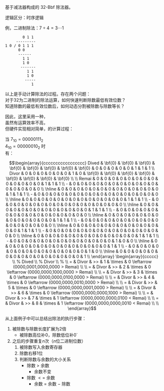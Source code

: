 基于减法器构成的 32-Bbf 除法器。

逻辑区分：时序逻辑

例，二进制除法：$`7 \div 4 = 3 \cdots 1`$

            0 1 1    
         ---------   
    1 0 / 0 1 1 1    
          0 0        
          ------     
            1 1      
            1 0      
           -------   
              1 1    
              1 0    
             -----   
                1    

以上是手动计算除法的过程。存在两个问题： \
对于32为二进制的除法运算，如何快速判断除数最低有效位数？ \
知道除数的最低有效位数后，如何动态分割被除数与除数等长？

因此，这里采用一种， \
虽然有运算效率不高， \
但硬件实现相对简单，的计算过程：

当 $`7_{10} = 00000111_{2}`$ \
$`4_{10} = 00000010_{2}`$ 时 \
有：

```math
\begin{array}{ccccccccccccccccc}
    Dived & \bf{0} & \bf{0} & \bf{0} & \bf{0} & \bf{0} & \bf{0} & \bf{0} & \bf{0} & 0 & 0 & 0 & 0 & 0 & 1 & 1 & 1 \\
    Divor & 0 & 0 & 0 & 0 & 0 & 0 & 1 & 0 & \bf{0} & \bf{0} & \bf{0} & \bf{0} & \bf{0} & \bf{0} & \bf{0} & \bf{0} \\ 
    \\
    Remai & 0 & 0 & 0 & 0 & 0 & 0 & 0 & 0 & 0 & 0 & 0 & 0 & 0 & 1 & 1 & 1 \\
        - & 0 & 0 & 0 & 0 & 0 & 0 & 0 & 0 & 0 & 0 & 0 & 0 & 0 & 0 & 0 & 0 \\ \hline
          & 0 & 0 & 0 & 0 & 0 & 0 & 0 & 0 & 0 & 0 & 0 & 0 & 0 & 1 & 1 & 1 \\
        - & 0 & 0 & 0 & 0 & 0 & 0 & 0 & 0 & 0 & 0 & 0 & 0 & 0 & 0 & 0 & 0 \\ \hline
          & 0 & 0 & 0 & 0 & 0 & 0 & 0 & 0 & 0 & 0 & 0 & 0 & 0 & 1 & 1 & 1 \\
        - & 0 & 0 & 0 & 0 & 0 & 0 & 0 & 0 & 0 & 0 & 0 & 0 & 0 & 0 & 0 & 0 \\ \hline
          & 0 & 0 & 0 & 0 & 0 & 0 & 0 & 0 & 0 & 0 & 0 & 0 & 0 & 1 & 1 & 1 \\
        - & 0 & 0 & 0 & 0 & 0 & 0 & 0 & 0 & 0 & 0 & 0 & 0 & 0 & 0 & 0 & 0 \\ \hline
          & 0 & 0 & 0 & 0 & 0 & 0 & 0 & 0 & 0 & 0 & 0 & 0 & 0 & 1 & 1 & 1 \\
        - & 0 & 0 & 0 & 0 & 0 & 0 & 0 & 0 & 0 & 0 & 0 & 0 & 0 & 0 & 0 & 0 \\ \hline
          & 0 & 0 & 0 & 0 & 0 & 0 & 0 & 0 & 0 & 0 & 0 & 0 & 0 & 1 & 1 & 1 \\
        - & 0 & 0 & 0 & 0 & 0 & 0 & 0 & 0 & 0 & 0 & 0 & 0 & 0 & 0 & 0 & 0 \\ \hline
          & 0 & 0 & 0 & 0 & 0 & 0 & 0 & 0 & 0 & 0 & 0 & 0 & 0 & 1 & 1 & 1 \\
        - & 0 & 0 & 0 & 0 & 0 & 0 & 0 & 0 & 0 & 0 & 0 & 0 & 0 & 1 & 0 & 0 \\ \hline
          & 0 & 0 & 0 & 0 & 0 & 0 & 0 & 0 & 0 & 0 & 0 & 0 & 0 & 0 & 1 & 1 \\
        - & 0 & 0 & 0 & 0 & 0 & 0 & 0 & 0 & 0 & 0 & 0 & 0 & 0 & 0 & 1 & 0 \\ \hline
          & 0 & 0 & 0 & 0 & 0 & 0 & 0 & 0 & 0 & 0 & 0 & 0 & 0 & 0 & 0 & 1 \\
\end{array}
\begin{array}{ccccc}
    \\  % Dived
    \\  % Divor
    \\  % 
    \\
    = & Divor & >> & 1  & \times & 0 \leftarrow (0000,0001,0000,0000 > Remai) \\
    \\
    = & Divor & >> & 2  & \times & 0 \leftarrow (0000,0000,1000,0000 > Remai) \\
    \\
    = & Divor & >> & 3  & \times & 0 \leftarrow (0000,0000,0100,0000 > Remai) \\
    \\
    = & Divor & >> & 4  & \times & 0 \leftarrow (0000,0000,0010,0000 > Remai) \\
    \\
    = & Divor & >> & 5  & \times & 0 \leftarrow (0000,0000,0001,0000 > Remai) \\
    \\
    = & Divor & >> & 6  & \times & 0 \leftarrow (0000,0000,0000,1000 > Remai) \\
    \\
    = & Divor & >> & 7  & \times & 1 \leftarrow (0000,0000,0000,0100 < Remai) \\
    \\
    = & Divor & >> & 8  & \times & 1 \leftarrow (0000,0000,0000,0010 < Remai) \\
    \\
\end{array}
```

从上面例子中可以总结出除法的执行步骤：
1. 被除数与除数长度扩展为$`2`$倍
   - 被除数高位补$`0`$，除数低位补$`0`$`
2. 之后的步骤重复$`n`$次（$`n`$位二进制位数）
   1. 被除数写入余数寄存器
   2. 除数右移$`1`$位
   3. 判断除数与余数的大小关系
      - 除数 $`>`$ 余数
        - 余数不变
      - 除数 $`<=`$ 余数
        - 余数 $`=`$ 余数 $`-`$ 除数